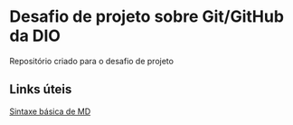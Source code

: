 # Desafio de projeto sobre Git/GitHub da DIO
Repositório criado para o desafio de projeto

## Links úteis

[Sintaxe básica de MD](https://www.markdownguide.org/)
